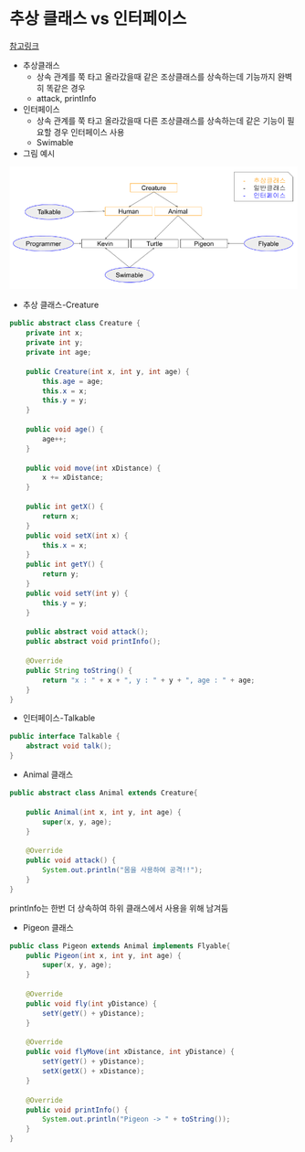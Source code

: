 # 추상 클래스 vs 인터페이스

[참고링크](https://myjamong.tistory.com/150)



* 추상클래스
  * 상속 관계를 쭉 타고 올라갔을때 같은 조상클래스를 상속하는데 기능까지 완벽히 똑같은 경우
  * attack, printInfo
* 인터페이스
  * 상속 관계를 쭉 타고 올라갔을때 다른 조상클래스를 상속하는데 같은 기능이 필요할 경우 인터페이스 사용
  * Swimable
* 그림 예시

![img](./img/1.png)

* 추상 클래스-Creature

```java
public abstract class Creature {
    private int x;
    private int y;
    private int age;
    
    public Creature(int x, int y, int age) {
        this.age = age;
        this.x = x;
        this.y = y;
    }
    
    public void age() {
        age++;
    }
    
    public void move(int xDistance) {
        x += xDistance;
    }
    
    public int getX() {
        return x;
    }
    public void setX(int x) {
        this.x = x;
    }
    public int getY() {
        return y;
    }
    public void setY(int y) {
        this.y = y;
    }
    
    public abstract void attack();
    public abstract void printInfo();
    
    @Override
    public String toString() {
        return "x : " + x + ", y : " + y + ", age : " + age;
    }
}
```

* 인터페이스-Talkable

```java
public interface Talkable {
    abstract void talk();
}
```

* Animal 클래스

```java
public abstract class Animal extends Creature{
    
    public Animal(int x, int y, int age) {
        super(x, y, age);
    }
    
    @Override
    public void attack() {
        System.out.println("몸을 사용하여 공격!!");
    }
}
```

printInfo는 한번 더 상속하여 하위 클래스에서 사용을 위해 남겨둠

* Pigeon 클래스

```java
public class Pigeon extends Animal implements Flyable{
    public Pigeon(int x, int y, int age) {
        super(x, y, age);
    }
    
    @Override
    public void fly(int yDistance) {
        setY(getY() + yDistance);
    }
    
    @Override
    public void flyMove(int xDistance, int yDistance) {
        setY(getY() + yDistance);
        setX(getX() + xDistance);
    }
    
    @Override
    public void printInfo() {
        System.out.println("Pigeon -> " + toString());
    }
}

```

